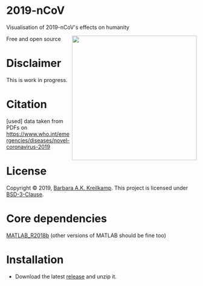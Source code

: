 # 2019-nCoV
Visualisation of 2019-nCoV's effects on humanity

<img src="https://github.com/barbrakr/2019-nCoV/2019-nCoV.fig" width=330 align="right" />

Free and open source

# Disclaimer
This is work in progress.

# Citation
[used] data taken from PDFs on https://www.who.int/emergencies/diseases/novel-coronavirus-2019

# License
Copyright © 2019, [Barbara A.K. Kreilkamp](https://orcid.org/0000-0001-6881-5191). This project is licensed under [BSD-3-Clause](https://opensource.org/licenses/BSD-3-Clause).

# Core dependencies
[MATLAB_R2018b](https://www.mathworks.com/downloads) (other versions of MATLAB should be fine too)

# Installation

- Download the latest [release](https://github.com/barbrakr/2019-nCoV) and unzip it.
